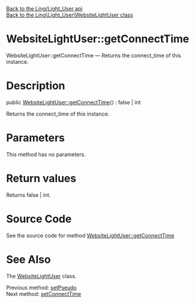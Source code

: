 [Back to the Ling/Light_User api](https://github.com/lingtalfi/Light_User/blob/master/doc/api/Ling/Light_User.md)<br>
[Back to the Ling\Light_User\WebsiteLightUser class](https://github.com/lingtalfi/Light_User/blob/master/doc/api/Ling/Light_User/WebsiteLightUser.md)


WebsiteLightUser::getConnectTime
================



WebsiteLightUser::getConnectTime — Returns the connect_time of this instance.




Description
================


public [WebsiteLightUser::getConnectTime](https://github.com/lingtalfi/Light_User/blob/master/doc/api/Ling/Light_User/WebsiteLightUser/getConnectTime.md)() : false | int




Returns the connect_time of this instance.




Parameters
================

This method has no parameters.


Return values
================

Returns false | int.








Source Code
===========
See the source code for method [WebsiteLightUser::getConnectTime](https://github.com/lingtalfi/Light_User/blob/master/WebsiteLightUser.php#L264-L267)


See Also
================

The [WebsiteLightUser](https://github.com/lingtalfi/Light_User/blob/master/doc/api/Ling/Light_User/WebsiteLightUser.md) class.

Previous method: [setPseudo](https://github.com/lingtalfi/Light_User/blob/master/doc/api/Ling/Light_User/WebsiteLightUser/setPseudo.md)<br>Next method: [setConnectTime](https://github.com/lingtalfi/Light_User/blob/master/doc/api/Ling/Light_User/WebsiteLightUser/setConnectTime.md)<br>


